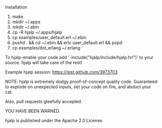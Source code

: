 Installation

1. make
2. mkdir ~/.apps
3. mkdir ~/.ebin
4. cp -R hjalp ~/.apps/hjalp
5. cp examples/user_default.erl ~/.ebin
6. pushd . && cd ~/.ebin && erlc user_default.erl && popd
7. cp examples/dot_erlang ~/.erlang

To hjalp-enable your code add '-include("hjalp/include/hjalp.hrl")' to your source.
hjalp will take care of the rest!

Example hjalp session: https://gist.github.com/3973703

NOTE: hjalp is extremely dodgy proof-of-concept quality code. Guaranteed
to explode on unexpected inputs, set your code on fire, and abduct your cat.

Also, pull requests gleefully accepted.

YOU HAVE BEEN WARNED.

hjalp is published under the Apache 2.0 License.